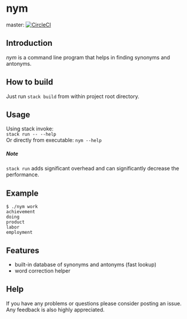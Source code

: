 # nym

master: [![CircleCI](https://circleci.com/gh/khrynczenko/nym/tree/master.svg?style=svg)](https://circleci.com/gh/khrynczenko/nym/tree/master)  

## Introduction

*nym* is a command line program that helps in finding synonyms and antonyms. 

## How to build
Just run `stack build` from within project root directory.

## Usage
Using stack invoke:  
`stack run -- --help`  
Or directly from executable:
`nym --help`  

##### Note
`stack run` adds significant overhead and can significantly decrease the 
performance.

## Example
```
$ ./nym work
achievement
doing
product
labor
employment
```

## Features
- built-in database of synonyms and antonyms (fast lookup)
- word correction helper

## Help
If you have any problems or questions please consider posting an issue. Any 
feedback is also highly appreciated.
